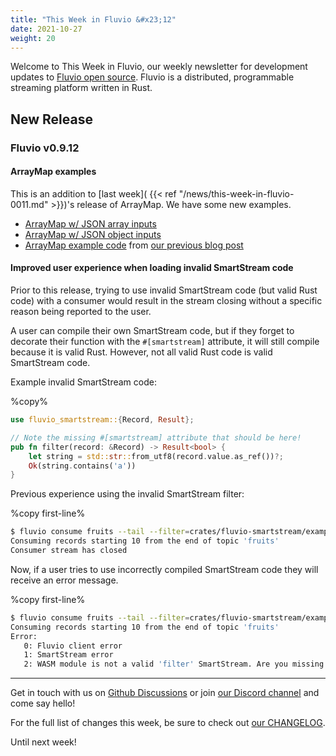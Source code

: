 ```yaml
---
title: "This Week in Fluvio &#x23;12"
date: 2021-10-27
weight: 20
---
```

Welcome to This Week in Fluvio, our weekly newsletter
for development updates to [Fluvio open source]. Fluvio is a distributed,
programmable streaming platform written in Rust.

## New Release

### Fluvio v0.9.12

#### ArrayMap examples
This is an addition to [last week]( {{< ref "/news/this-week-in-fluvio-0011.md" >}})'s release of ArrayMap. We have some new examples.

- [ArrayMap w/ JSON array inputs](https://github.com/infinyon/fluvio/blob/master/crates/fluvio-smartstream/examples/array_map_json_array/src/lib.rs)
- [ArrayMap w/ JSON object inputs](https://github.com/infinyon/fluvio/blob/master/crates/fluvio-smartstream/examples/array_map_json_object/src/lib.rs)
- [ArrayMap example code](https://github.com/infinyon/fluvio/blob/master/crates/fluvio-smartstream/examples/array_map_json_reddit/src/lib.rs) from [our previous blog post](https://www.infinyon.com/blog/2021/10/smartstream-array-map-reddit/)

#### Improved user experience when loading invalid SmartStream code
Prior to this release, trying to use invalid SmartStream code (but valid Rust code) with a consumer would result in the stream closing without a specific reason being reported to the user.

A user can compile their own SmartStream code, but if they forget to decorate their function with the `#[smartstream]` attribute, it will still compile because it is valid Rust. However, not all valid Rust code is valid SmartStream code. 

Example invalid SmartStream code:

%copy%
```rust
use fluvio_smartstream::{Record, Result};

// Note the missing #[smartstream] attribute that should be here!
pub fn filter(record: &Record) -> Result<bool> {
    let string = std::str::from_utf8(record.value.as_ref())?;
    Ok(string.contains('a'))
}
```

Previous experience using the invalid SmartStream filter:

%copy first-line%
```bash
$ fluvio consume fruits --tail --filter=crates/fluvio-smartstream/examples/target/wasm32-unknown-unknown/debug/fluvio_wasm_filter.wasm
Consuming records starting 10 from the end of topic 'fruits'
Consumer stream has closed
```

Now, if a user tries to use incorrectly compiled SmartStream code they will receive an error message.

%copy first-line%
```bash
$ fluvio consume fruits --tail --filter=crates/fluvio-smartstream/examples/target/wasm32-unknown-unknown/debug/fluvio_wasm_filter.wasm
Consuming records starting 10 from the end of topic 'fruits'
Error:
   0: Fluvio client error
   1: SmartStream error
   2: WASM module is not a valid 'filter' SmartStream. Are you missing a #[smartstream(filter)] attribute?
```

---

Get in touch with us on [Github Discussions] or join [our Discord channel] and come say hello!

For the full list of changes this week, be sure to check out [our CHANGELOG].

Until next week!

[Fluvio open source]: https://github.com/infinyon/fluvio
[our CHANGELOG]: https://github.com/infinyon/fluvio/blob/master/CHANGELOG.md
[our Discord channel]: https://discordapp.com/invite/bBG2dTz
[Github Discussions]: https://github.com/infinyon/fluvio/discussions
[connectors]: /connectors